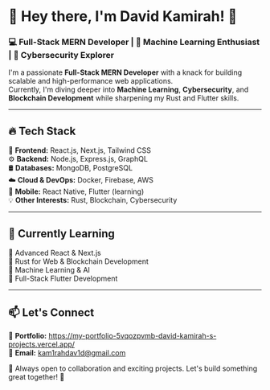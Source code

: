 # 👋 Hey there, I'm David Kamirah! 🚀  

### 💻 Full-Stack MERN Developer | 🧠 Machine Learning Enthusiast | 🔐 Cybersecurity Explorer  

I'm a passionate **Full-Stack MERN Developer** with a knack for building scalable and high-performance web applications.  
Currently, I'm diving deeper into **Machine Learning**, **Cybersecurity**, and **Blockchain Development** while sharpening my Rust and Flutter skills.  

---

## 🔥 Tech Stack  
🚀 **Frontend:** React.js, Next.js, Tailwind CSS  
⚙️ **Backend:** Node.js, Express.js, GraphQL  
🛢️ **Databases:** MongoDB, PostgreSQL  
☁️ **Cloud & DevOps:** Docker, Firebase, AWS  
📱 **Mobile:** React Native, Flutter (learning)  
💡 **Other Interests:** Rust, Blockchain, Cybersecurity  

---

## 🌱 Currently Learning  
🔹 Advanced React & Next.js  
🔹 Rust for Web & Blockchain Development  
🔹 Machine Learning & AI  
🔹 Full-Stack Flutter Development  

---



## 📫 Let's Connect  
💼 **Portfolio:** https://my-portfolio-5vqozpvmb-david-kamirah-s-projects.vercel.app/  
📧 **Email:** kam1rahdav1d@gmail.com

💙 Always open to collaboration and exciting projects. Let's build something great together! 🚀  

